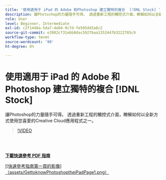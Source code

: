 ```yaml
---
title: '使用適用于 iPad 的 Adobe 和Photoshop 建立獨特的複合  [!DNL Stock] '
description: 讓Photoshop的力量隨手可得。 透過重新工程的觸控式介面，瞭解如何以全新方式使用您喜愛的Creative Cloud應用程式之一
role: User
level: Beginner, Intermediate
exl-id: c2f1440a-5da7-4e04-9c7d-fe595d45a8c2
source-git-commit: e3982cf31ebb0dac5927baa1352447b3222785c9
workflow-type: tm+mt
source-wordcount: '90'
ht-degree: 0%

---
```


# 使用適用于 iPad 的 Adobe 和Photoshop 建立獨特的複合 [!DNL Stock]

讓Photoshop的力量隨手可得。 透過重新工程的觸控式介面，瞭解如何以全新方式使用您喜愛的Creative Cloud應用程式之一。

>[!VIDEO](https://video.tv.adobe.com/v/331004?hidetitle=true)

<br> 

[**下載快速參考 PDF 指南**](../quick-reference/GettoknowPhotoshopontheiPad.pdf)

[![快速參考指南第一頁的影像]（assets/GettoknowPhotoshoptheiPadPage1.png）](../quick-reference/GettoknowPhotoshopontheiPad.pdf)
